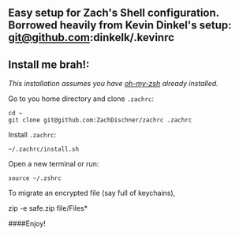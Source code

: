 Easy setup for Zach's Shell configuration. Borrowed heavily from Kevin Dinkel's setup: git@github.com:dinkelk/.kevinrc
------------

Install me brah!:
------------

*This installation assumes you have [oh-my-zsh](https://github.com/robbyrussell/oh-my-zsh) already installed.*

Go to you home directory and clone `.zachrc`:

    cd ~
    git clone git@github.com:ZachDischner/zachrc .zachrc

Install `.zachrc`:

    ~/.zachrc/install.sh

Open a new terminal or run:

    source ~/.zshrc

To migrate an encrypted file (say full of keychains),

zip -e safe.zip file/Files*
    
####Enjoy!
